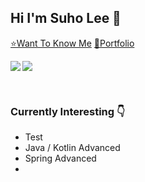 ## Hi I'm Suho Lee 👋

[⭐Want To Know Me](https://resume.suho.info/)
[🌠Portfolio](https://portfolio.suho.info/)

<p><img align="left" src=https://github-readme-stats.vercel.app/api?username=angelSuho&show_icons=true&theme=merko)/></p>
<p><img align="center" src=https://github-readme-stats.vercel.app/api/top-langs/?username=angelSuho&layout=compact&theme=merko)/></p>
<br/>

### Currently Interesting 👇

- Test
- Java / Kotlin Advanced
- Spring Advanced
- 

<br/>
